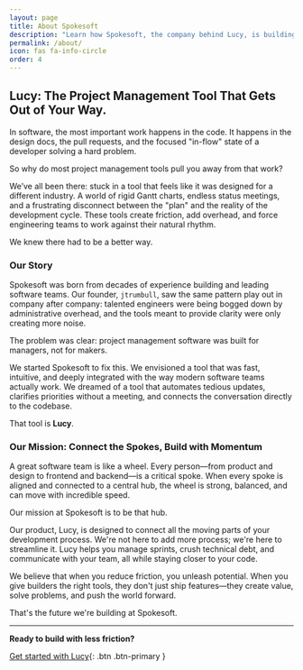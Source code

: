```yaml
---
layout: page
title: About Spokesoft
description: "Learn how Spokesoft, the company behind Lucy, is building project management software for modern software teams to reduce friction and ship better software, faster."
permalink: /about/
icon: fas fa-info-circle
order: 4
---
```


## Lucy: The Project Management Tool That Gets Out of Your Way.

In software, the most important work happens in the code. It happens in the design docs, the pull requests, and the focused "in-flow" state of a developer solving a hard problem.

So why do most project management tools pull you away from that work?

We’ve all been there: stuck in a tool that feels like it was designed for a different industry. A world of rigid Gantt charts, endless status meetings, and a frustrating disconnect between the "plan" and the reality of the development cycle. These tools create friction, add overhead, and force engineering teams to work against their natural rhythm.

We knew there had to be a better way.

### Our Story

Spokesoft was born from decades of experience building and leading software teams. Our founder, `jtrumbull`, saw the same pattern play out in company after company: talented engineers were being bogged down by administrative overhead, and the tools meant to provide clarity were only creating more noise.

The problem was clear: project management software was built for managers, not for makers.

We started Spokesoft to fix this. We envisioned a tool that was fast, intuitive, and deeply integrated with the way modern software teams actually work. We dreamed of a tool that automates tedious updates, clarifies priorities without a meeting, and connects the conversation directly to the codebase.

That tool is **Lucy**.

### Our Mission: Connect the Spokes, Build with Momentum

A great software team is like a wheel. Every person—from product and design to frontend and backend—is a critical spoke. When every spoke is aligned and connected to a central hub, the wheel is strong, balanced, and can move with incredible speed.

Our mission at Spokesoft is to be that hub.

Our product, Lucy, is designed to connect all the moving parts of your development process. We're not here to add more process; we're here to streamline it. Lucy helps you manage sprints, crush technical debt, and communicate with your team, all while staying closer to your code.

We believe that when you reduce friction, you unleash potential. When you give builders the right tools, they don't just ship features—they create value, solve problems, and push the world forward.

That's the future we're building at Spokesoft.

---

**Ready to build with less friction?**

[Get started with Lucy](https://spokesoft.github.io/lucy){: .btn .btn-primary }
